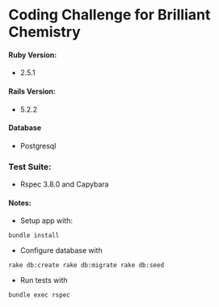 # Coding Challenge for Brilliant Chemistry

#### Ruby Version:
* 2.5.1

#### Rails Version:
* 5.2.2

#### Database
* Postgresql

### Test Suite:
* Rspec 3.8.0 and Capybara 

#### Notes:

* Setup app with:
~~~
bundle install
~~~

* Configure database with 
~~~
rake db:create rake db:migrate rake db:seed
~~~

* Run tests with
~~~
bundle exec rspec
~~~